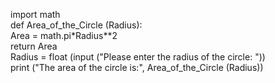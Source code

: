 import math   
def Area_of_the_Circle (Radius):   
Area = math.pi*Radius**2   
return Area   
Radius = float (input ("Please enter the radius of the circle: "))  
print ("The area of the circle is:", Area_of_the_Circle (Radius))   
